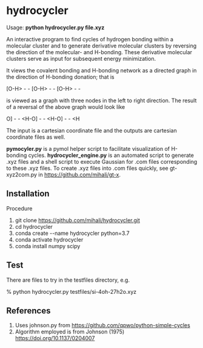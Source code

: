 # hydrocycler

Usage: **python hydrocycler.py file.xyz**

An interactive program to find cycles of hydrogen bonding within a molecular cluster and to generate derivative molecular clusters by reversing the direction of the molecular- and H-bonding. These derivative molecular clusters serve as input for subsequent energy minimization. 

It views the covalent bonding and H-bonding network as a directed graph in the direction of H-bonding donation; that is 

 \[O-H> - - \[O-H> - - \[O-H> - - 

is viewed as a graph with three nodes in the left to right direction.  The result of a reversal of the above graph would look like

 O] - - <H-O] - - <H-O] - - <H 

The input is a cartesian coordinate file and the outputs are cartesian coordinate files as well.   
                               
**pymocyler.py** is a pymol helper script to facilitate visualization of H-bonding cycles.
**hydrocycler_engine.py** is an automated script to generate .xyz files and a shell script to execute Gaussian for .com files corresponding to these .xyz files. To create .xyz files into .com files quickly, see gt-xyz2com.py in https://github.com/mihali/gt-x.
 
                               
## Installation

Procedure 
1. git clone https://github.com/mihali/hydrocycler.git 
2. cd hydrocycler
3. conda create --name hydrocycler python=3.7 
4. conda activate hydrocycler
5. conda install numpy scipy

## Test

There are files to try in the testfiles directory, e.g.

% python hydrocycler.py testfiles/si-4oh-27h2o.xyz

## References

1. Uses johnson.py from https://github.com/qpwo/python-simple-cycles
2. Algorithm employed is from Johnson (1975) https://doi.org/10.1137/0204007


  
